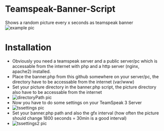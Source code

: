 # Teamspeak-Banner-Script
Shows a random picture every x seconds as teamspeak banner
![example pic](https://web.kroesche-dev.de/github/tsbanner/example.png)
# Installation
* Obviously you need a teamspeak server and a public server/pc which is accessable from the internet with php and a http server (nginx, apache2) installed. 
* Place the banner.php from this github somewhere on your server/pc, the directory have to be accessable from the internet (var/www)
* Set your picture directory in the banner.php script, the picture directory also have to be accessable from the internet
* ![directoryPath pic](https://web.kroesche-dev.de/github/tsbanner/pictureDirectory.png)
* Now you have to do some settings on your TeamSpeak 3 Server                                               
* ![tssettings pic](https://web.kroesche-dev.de/github/tsbanner/tssettings.png)
* Set your banner.php path and also the gfx interval (how often the picture should change 1800 seconds = 30min is a good interval)
* ![tssettings2 pic](https://web.kroesche-dev.de/github/tsbanner/tssettings2.png)
